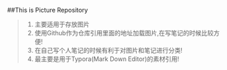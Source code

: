 ##This is Picture Repository 
> 1. 主要适用于存放图片
> 2. 使用Github作为仓库引用里面的地址加载图片,在写笔记的时候比较方便!
> 3. 在自己写个人笔记的时候有利于对图片和笔记进行分类!
> 4. 最主要是用于Typora(Mark Down Editor)的素材引用! 
